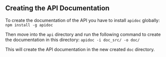 ## Creating the API Documentation

To create the documentation of the API you have to install `apidoc` globally: `npm install -g apidoc`

Then move into the `api` directory and run the following command to create the documentation in this directory: `apidoc -i doc_src/ -o doc/`

This will create the API documentation in the new created `doc` directory.
